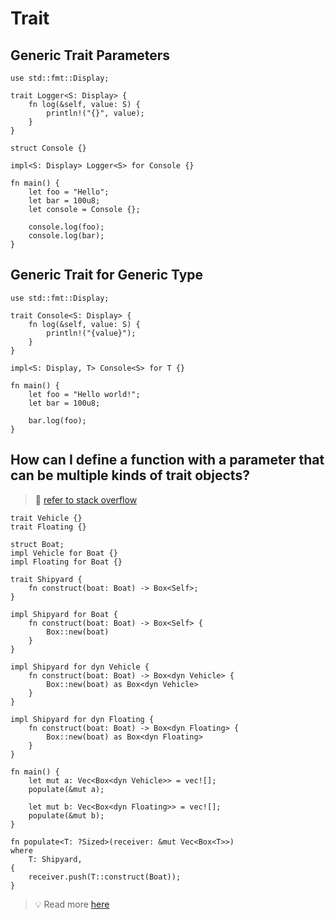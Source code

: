 # Trait

## Generic Trait Parameters

```rust,editable
use std::fmt::Display;

trait Logger<S: Display> {
    fn log(&self, value: S) {
        println!("{}", value);
    }
}

struct Console {}

impl<S: Display> Logger<S> for Console {}

fn main() {
    let foo = "Hello";
    let bar = 100u8;
    let console = Console {};

    console.log(foo);
    console.log(bar);
}
```

## Generic Trait for Generic Type

```rust,editable
use std::fmt::Display;

trait Console<S: Display> {
    fn log(&self, value: S) {
        println!("{value}");
    }
}

impl<S: Display, T> Console<S> for T {}

fn main() {
    let foo = "Hello world!";
    let bar = 100u8;

    bar.log(foo);
}
```

## How can I define a function with a parameter that can be multiple kinds of trait objects?

> 🤔 [refer to stack overflow](https://stackoverflow.com/questions/51247690/how-can-i-define-a-function-with-a-parameter-that-can-be-multiple-kinds-of-trait)

```rust,editable
trait Vehicle {}
trait Floating {}

struct Boat;
impl Vehicle for Boat {}
impl Floating for Boat {}

trait Shipyard {
    fn construct(boat: Boat) -> Box<Self>;
}

impl Shipyard for Boat {
    fn construct(boat: Boat) -> Box<Self> {
        Box::new(boat)
    }
}

impl Shipyard for dyn Vehicle {
    fn construct(boat: Boat) -> Box<dyn Vehicle> {
        Box::new(boat) as Box<dyn Vehicle>
    }
}

impl Shipyard for dyn Floating {
    fn construct(boat: Boat) -> Box<dyn Floating> {
        Box::new(boat) as Box<dyn Floating>
    }
}

fn main() {
    let mut a: Vec<Box<dyn Vehicle>> = vec![];
    populate(&mut a);

    let mut b: Vec<Box<dyn Floating>> = vec![];
    populate(&mut b);
}

fn populate<T: ?Sized>(receiver: &mut Vec<Box<T>>)
where
    T: Shipyard,
{
    receiver.push(T::construct(Boat));
}
```

> 💡 Read more [here](https://kerkour.com/rust-generics-traits)
